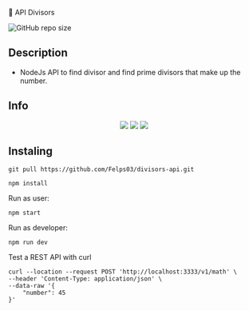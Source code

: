 🚀 API Divisors

![GitHub repo size](https://img.shields.io/github/repo-size/Felps03/divisors-api)

## Description

- NodeJs API to find divisor and find prime divisors that make up the number.

## Info

<p align="center">
   <img src="http://img.shields.io/static/v1?label=Node&message=12.22.5&color=green&style=for-the-badge&logo=node.js"/>
   <img src="http://img.shields.io/static/v1?label=javascript&message=1.7&color=yellow&style=for-the-badge&logo=javascript"/>
   <img src="http://img.shields.io/static/v1?label=express&message=4.17.1&color=blue&style=for-the-badge&logo=express"/>
</p>

## Instaling <API API Divisors>

```
git pull https://github.com/Felps03/divisors-api.git
```

```
npm install
```

Run as user:

```
npm start
```

Run as developer:

```
npm run dev
```

Test a REST API with curl 
```
curl --location --request POST 'http://localhost:3333/v1/math' \
--header 'Content-Type: application/json' \
--data-raw '{
    "number": 45
}'
```